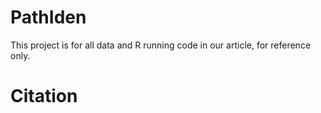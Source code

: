 # PathIden
This project is for all data and R running code in our article, for reference only.

# Citation
